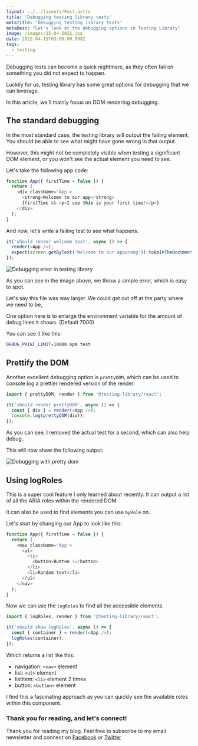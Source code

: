 ```yaml
---
layout: ../../layouts/Post.astro
title: 'Debugging testing library tests'
metaTitle: 'Debugging testing library tests'
metaDesc: "Let's look at the debugging options in Testing Library"
image: /images/15-04-2022.jpg
date: 2022-04-15T03:00:00.000Z
tags:
  - testing
---
```


Debugging tests can become a quick nightmare, as they often fail on something you did not expect to happen.

Luckily for us, testing library has some great options for debugging that we can leverage.

In this article, we'll mainly focus on DOM rendering debugging.

## The standard debugging

In the most standard case, the testing library will output the failing element. You should be able to see what might have gone wrong in that output.

However, this might not be completely visible when testing a significant DOM element, or you won't see the actual element you need to see.

Let's take the following app code:

```js
function App({ firstTime = false }) {
  return (
    <div className='App'>
      <strong>Welcome to our app</strong>
      {firstTime && <p>I see this is your first time!</p>}
    </div>
  );
}
```

And now, let's write a failing test to see what happens.

```js
it('should render welcome text', async () => {
  render(<App />);
  expect(screen.getByText('Welcome to our appwrong')).toBeInTheDocument();
});
```

![Debugging error in testing library](https://cdn.hashnode.com/res/hashnode/image/upload/v1649129725115/hP9okIf5U.png)

As you can see in the image above, we throw a simple error, which is easy to spot.

Let's say this file was way larger. We could get cut off at the party where we need to be,

One option here is to enlarge the environment variable for the amount of debug lines it shows. (Default 7000)

You can see it like this:

```bash
DEBUG_PRINT_LIMIT=10000 npm test
```

## Prettify the DOM

Another excellent debugging option is `prettyDOM`, which can be used to console.log a prettier rendered version of the render.

```js
import { prettyDOM, render } from '@testing-library/react';

it('should render prettyDOM', async () => {
  const { div } = render(<App />);
  console.log(prettyDOM(div));
});
```

As you can see, I removed the actual test for a second, which can also help debug.

This will now show the following output:

![Debugging with pretty dom](https://cdn.hashnode.com/res/hashnode/image/upload/v1649130044670/YbIw-pXUW.png)

## Using logRoles

This is a super cool feature I only learned about recently.
It can output a list of all the ARIA roles within the rendered DOM.

It can also be used to find elements you can use `byRole` on.

Let's start by changing our App to look like this:

```js
function App({ firstTime = false }) {
  return (
    <nav className='App'>
      <ul>
        <li>
          <button>Button 1</button>
        </li>
        <li>Random text</li>
      </ul>
    </nav>
  );
}
```

Now we can use the `logRoles` to find all the accessible elements.

```js
import { logRoles, render } from '@testing-library/react';

it('should show logRoles', async () => {
  const { container } = render(<App />);
  logRoles(container);
});
```

Which returns a list like this:

- navigation: `<nav>` element
- list: `<ul>` element
- listitem: `<li>` element 2 times
- button: `<button>` element

I find this a fascinating approach as you can quickly see the available roles within this component.

### Thank you for reading, and let's connect!

Thank you for reading my blog. Feel free to subscribe to my email newsletter and connect on [Facebook](https://www.facebook.com/DailyDevTipsBlog) or [Twitter](https://twitter.com/DailyDevTips1)

